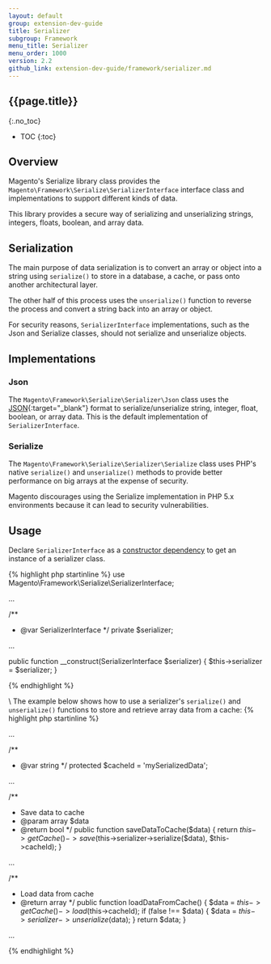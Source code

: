 ```yaml
---
layout: default
group: extension-dev-guide
title: Serializer
subgroup: Framework
menu_title: Serializer
menu_order: 1000
version: 2.2
github_link: extension-dev-guide/framework/serializer.md
---
```


## {{page.title}}
{:.no_toc}

* TOC
{:toc}

## Overview

Magento's Serialize library class provides the `Magento\Framework\Serialize\SerializerInterface` interface class and implementations to support different kinds of data.

This library provides a secure way of serializing and unserializing strings, integers, floats, boolean, and array data.

## Serialization

The main purpose of data serialization is to convert an array or object into a string using `serialize()` to store in a database, a cache, or pass onto another architectural layer.

The other half of this process uses the `unserialize()` function to reverse the process and convert a string back into an array or object.

<div class class="bs-callout bs-callout-warning" markdown="1">

For security reasons, `SerializerInterface` implementations, such as the Json and Serialize classes, should not serialize and unserialize objects.

</div>

## Implementations

### Json

The `Magento\Framework\Serialize\Serializer\Json` class uses the [JSON](http://www.json.org/){:target="_blank"} format to serialize/unserialize string, integer, float, boolean, or array data.
This is the default implementation of `SerializerInterface`.

### Serialize

The `Magento\Framework\Serialize\Serializer\Serialize` class uses PHP's native `serialize()` and `unserialize()` methods to provide better performance on big arrays at the expense of security.

<div class="bs-callout bs-callout-warning" markdown="1">

Magento discourages using the Serialize implementation in PHP 5.x environments because it can lead to security vulnerabilities.

</div>


## Usage

Declare `SerializerInterface` as a [constructor dependency]({{page.baseurl}}extension-dev-guide/depend-inj.html) to get an instance of a serializer class.

{% highlight php startinline %}
use Magento\Framework\Serialize\SerializerInterface;

...

/**
 * @var SerializerInterface
 */ 
private $serializer;

...

public function __construct(SerializerInterface $serializer) {
  $this->serializer = $serializer;
}

{% endhighlight %}

\\
The example below shows how to use a serializer's `serialize()` and `unserialize()` functions to store and retrieve array data from a cache:
{% highlight php startinline %}

...

/**
 * @var string
 */ 
protected $cacheId = 'mySerializedData';

...

/**
 * Save data to cache
 * @param array $data  
 * @return bool
 */
public function saveDataToCache($data)
{
  return $this->getCache()->save($this->serializer->serialize($data), $this->cacheId);
}

...

/**
 * Load data from cache
 * @return array
 */
public function loadDataFromCache()
{
  $data = $this->getCache()->load($this->cacheId);
  if (false !== $data) {
    $data = $this->serializer->unserialize($data);
  }
  return $data;
}

...

{% endhighlight %}
